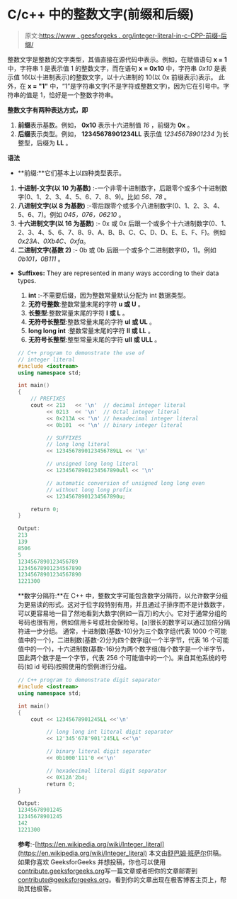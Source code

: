 # C/c++ 中的整数文字(前缀和后缀)

> 原文:[https://www . geesforgeks . org/integer-literal-in-c-CPP-前缀-后缀/](https://www.geeksforgeeks.org/integer-literal-in-c-cpp-prefixes-suffixes/)

整数文字是整数的文字类型，其值直接在源代码中表示。例如，在赋值语句 **x = 1** 中，字符串 1 是表示值 1 的整数文字，而在语句 **x = 0x10** 中，字符串 *0x10* 是表示值 16(以十进制表示)的整数文字，以十六进制的 10(以 0x 前缀表示)表示。
此外，在 **x = "1"** 中，“1”是字符串文字(不是字符或整数文字)，因为它在引号中。字符串的值是 1，恰好是一个整数字符串。

**整数文字有两种表达方式，即**

1.  **前缀**表示基数。例如， **0x10** 表示十六进制值 *16* ，前缀为 **0x** 。
2.  **后缀**表示类型。例如， **12345678901234LL** 表示值 *12345678901234* 为长整型，后缀为 **LL** 。

**语法**

*   **前缀:**它们基本上以四种类型表示。

1.  **十进制-文字(以 10 为基数)** :-一个非零十进制数字，后跟零个或多个十进制数字(0、1、2、3、4、5、6、7、8、9)。比如 *56、78* 。
2.  **八进制文字(以 8 为基数)** :-零后跟零个或多个八进制数字(0、1、2、3、4、5、6、7)。例如 *045，076，06210* 。
3.  **十六进制文字(以 16 为基数)** :- 0x 或 0x 后跟一个或多个十六进制数字(0、1、2、3、4、5、6、7、8、9、A、B、B、C、C、D、D、E、E、F、F)。例如 *0x23A、0Xb4C、0xfa*。
4.  **二进制文字(基数 2)** :- 0b 或 0b 后跟一个或多个二进制数字(0，1)。例如 *0b101，0B111* 。

*   **Suffixes:** They are represented in many ways according to their data types.
    1.  **int** :-不需要后缀，因为整数常量默认分配为 int 数据类型。
    2.  **无符号整数**:整数常量末尾的字符 **u 或 U** 。
    3.  **长整型**:整数常量末尾的字符 **l 或 L** 。
    4.  **无符号长整型**:整数常量末尾的字符 **ul 或 UL** 。
    5.  **long long int** :整数常量末尾的字符 **ll 或 LL** 。
    6.  **无符号长整型**:整型常量末尾的字符 **ull 或 ULL** 。

    ```cpp
    // C++ program to demonstrate the use of
    // integer literal
    #include <iostream>
    using namespace std;

    int main()
    {
        // PREFIXES
        cout << 213   << '\n'  // decimal integer literal
             << 0213  << '\n'  // Octal integer literal
             << 0x213A << '\n' // hexadecimal integer literal
             << 0b101  << '\n' // binary integer literal

             // SUFFIXES
             // long long literal
             << 1234567890123456789LL << '\n'

             // unsigned long long literal
             << 12345678901234567890ull << '\n'

             // automatic conversion of unsigned long long even
             // without long long prefix
             << 12345678901234567890u;

        return 0;
    }
    ```

    ```cpp
    Output:
    213
    139
    8506
    5
    1234567890123456789
    12345678901234567890
    12345678901234567890
    1221300

    ```

    **数字分隔符:**在 C++ 中，整数文字可能包含数字分隔符，以允许数字分组为更易读的形式。这对于位字段特别有用，并且通过子排序而不是计数数字，可以更容易地一目了然地看到大数字(例如一百万)的大小。它对于通常分组的号码也很有用，例如信用卡号或社会保险号。[a]很长的数字可以通过加倍分隔符进一步分组。
    通常，十进制数(基数-10)分为三个数字组(代表 1000 个可能值中的一个)，二进制数(基数-2)分为四个数字组(一个半字节，代表 16 个可能值中的一个)，十六进制数(基数-16)分为两个数字组(每个数字是一个半字节，因此两个数字是一个字节，代表 256 个可能值中的一个)。来自其他系统的号码(如 id 号码)按照使用的惯例进行分组。

    ```cpp
    // C++ program to demonstrate digit separator
    #include <iostream>
    using namespace std;

    int main()
    {
        cout << 12345678901245LL <<'\n'

             // long long int literal digit separator
             << 12'345'678'901'245LL <<'\n'

             // binary literal digit separator
             << 0b1000'111'0 <<'\n'

             // hexadecimal literal digit separator
             << 0X12A'2b4;
             return 0;
    }
    ```

    ```cpp
    Output:
    12345678901245
    12345678901245
    142
    1221300

    ```

    **参考**:-[https://en.wikipedia.org/wiki/Integer_literal](https://en.wikipedia.org/wiki/Integer_literal)
    本文由[舒巴姆·班萨尔](https://www.quora.com/profile/Shubham-Bansal-209)供稿。如果你喜欢 GeeksforGeeks 并想投稿，你也可以使用[contribute.geeksforgeeks.org](http://www.contribute.geeksforgeeks.org)写一篇文章或者把你的文章邮寄到 contribute@geeksforgeeks.org。看到你的文章出现在极客博客主页上，帮助其他极客。